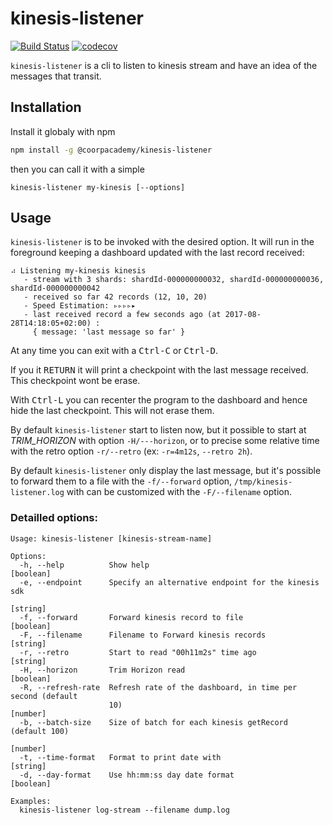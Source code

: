 kinesis-listener
================

[![Build Status](https://travis-ci.org/CoorpAcademy/kinesis-listener.svg?branch=master)](https://travis-ci.org/CoorpAcademy/kinesis-listener)
[![codecov](https://codecov.io/gh/CoorpAcademy/kinesis-listener/branch/master/graph/badge.svg)](https://codecov.io/gh/CoorpAcademy/kinesis-listener)

`kinesis-listener` is a cli to listen to kinesis stream and have
an idea of the messages that transit.

## Installation

Install it globaly with npm 

```sh
npm install -g @coorpacademy/kinesis-listener
```

then you can call it with a simple

```
kinesis-listener my-kinesis [--options]
```


## Usage

`kinesis-listener` is to be invoked with the desired option.
It will run in the foreground keeping a dashboard updated with the 
last record received:

```
⠴ Listening my-kinesis kinesis
   - stream with 3 shards: shardId-000000000032, shardId-000000000036, shardId-000000000042
   - received so far 42 records (12, 10, 20)
   - Speed Estimation: ▹▹▹▹▸
   - last received record a few seconds ago (at 2017-08-28T14:18:05+02:00) :
     { message: 'last message so far' }
```

At any time you can exit with a <kbd>Ctrl-C</kbd> or <kbd>Ctrl-D</kbd>.

If you it <kbd>RETURN</kbd> it will print a checkpoint with the last 
message received. This checkpoint wont be erase.

With <kbd>Ctrl-L</kbd> you can recenter the program to the dashboard and 
hence hide the last checkpoint. This will not erase them.

By default `kinesis-listener` start to listen now, but it possible to start at 
*TRIM_HORIZON* with option `-H/---horizon`, or to precise some relative time with
the retro option `-r/--retro` (ex: `-r=4m12s`, `--retro 2h`).

By default `kinesis-listener` only display the last message, but it's possible to forward them 
to a file with the `-f/--forward` option, `/tmp/kinesis-listener.log` with can be 
customized with the `-F/--filename` option.

### Detailled options:

```
Usage: kinesis-listener [kinesis-stream-name]

Options:
  -h, --help          Show help                                        [boolean]
  -e, --endpoint      Specify an alternative endpoint for the kinesis sdk
                                                                        [string]
  -f, --forward       Forward kinesis record to file                   [boolean]
  -F, --filename      Filename to Forward kinesis records               [string]
  -r, --retro         Start to read "00h11m2s" time ago                 [string]
  -H, --horizon       Trim Horizon read                                [boolean]
  -R, --refresh-rate  Refresh rate of the dashboard, in time per second (default
                      10)                                               [number]
  -b, --batch-size    Size of batch for each kinesis getRecord (default 100)
                                                                        [number]
  -t, --time-format   Format to print date with                         [string]
  -d, --day-format    Use hh:mm:ss day date format                     [boolean]

Examples:
  kinesis-listener log-stream --filename dump.log

```
